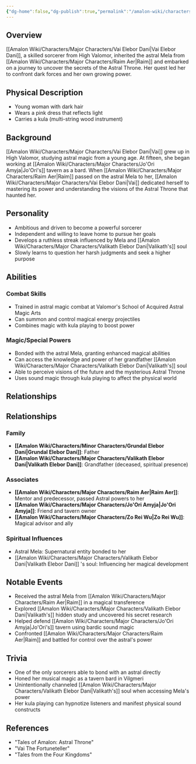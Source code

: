 ```yaml
---
{"dg-home":false,"dg-publish":true,"permalink":"/amalon-wiki/characters/major-characters/vai-elebor-dani/","dgPassFrontmatter":true,"noteIcon":""}
---
```


## Overview
[[Amalon Wiki/Characters/Major Characters/Vai Elebor Dani\|Vai Elebor Dani]], a skilled sorcerer from High Valomor, inherited the astral Mela from [[Amalon Wiki/Characters/Major Characters/Raim Aer\|Raim]] and embarked on a journey to uncover the secrets of the Astral Throne. Her quest led her to confront dark forces and her own growing power.
## Physical Description
- Young woman with dark hair
- Wears a pink dress that reflects light 
- Carries a kula (multi-string wood instrument)
## Background
[[Amalon Wiki/Characters/Major Characters/Vai Elebor Dani\|Vai]] grew up in High Valomor, studying astral magic from a young age. At fifteen, she began working at [[Amalon Wiki/Characters/Major Characters/Jo'Ori Amyja\|Jo'Ori's]] tavern as a bard. When [[Amalon Wiki/Characters/Major Characters/Raim Aer\|Raim]] passed on the astral Mela to her, [[Amalon Wiki/Characters/Major Characters/Vai Elebor Dani\|Vai]] dedicated herself to mastering its power and understanding the visions of the Astral Throne that haunted her.
## Personality 
- Ambitious and driven to become a powerful sorcerer
- Independent and willing to leave home to pursue her goals
- Develops a ruthless streak influenced by Mela and [[Amalon Wiki/Characters/Major Characters/Valikath Elebor Dani\|Valikath's]] soul
- Slowly learns to question her harsh judgments and seek a higher purpose
## Abilities
### Combat Skills
- Trained in astral magic combat at Valomor's School of Acquired Astral Magic Arts
- Can summon and control magical energy projectiles
- Combines magic with kula playing to boost power
### Magic/Special Powers
- Bonded with the astral Mela, granting enhanced magical abilities
- Can access the knowledge and power of her grandfather [[Amalon Wiki/Characters/Major Characters/Valikath Elebor Dani\|Valikath's]] soul 
- Able to perceive visions of the future and the mysterious Astral Throne
- Uses sound magic through kula playing to affect the physical world
## Relationships
## Relationships
### Family
- **[[Amalon Wiki/Characters/Minor Characters/Grundal Elebor Dani\|Grundal Elebor Dani]]**: Father
- **[[Amalon Wiki/Characters/Major Characters/Valikath Elebor Dani\|Valikath Elebor Dani]]**: Grandfather (deceased, spiritual presence)

### Associates
- **[[Amalon Wiki/Characters/Major Characters/Raim Aer\|Raim Aer]]**: Mentor and predecessor, passed Astral powers to her
- **[[Amalon Wiki/Characters/Major Characters/Jo'Ori Amyja\|Jo'Ori Amyja]]**: Friend and tavern owner
- **[[Amalon Wiki/Characters/Major Characters/Zo Rei Wu\|Zo Rei Wu]]**: Magical advisor and ally

### Spiritual Influences
- Astral Mela: Supernatural entity bonded to her
- [[Amalon Wiki/Characters/Major Characters/Valikath Elebor Dani\|Valikath Elebor Dani]] 's soul: Influencing her magical development
## Notable Events
- Received the astral Mela from [[Amalon Wiki/Characters/Major Characters/Raim Aer\|Raim]] in a magical transference 
- Explored [[Amalon Wiki/Characters/Major Characters/Valikath Elebor Dani\|Valikath's]] hidden study and uncovered his secret research
- Helped defend [[Amalon Wiki/Characters/Major Characters/Jo'Ori Amyja\|Jo'Ori's]] tavern using bardic sound magic
- Confronted [[Amalon Wiki/Characters/Major Characters/Raim Aer\|Raim]] and battled for control over the astral's power
## Trivia
- One of the only sorcerers able to bond with an astral directly
- Honed her musical magic as a tavern bard in Vilgmeri  
- Unintentionally channeled [[Amalon Wiki/Characters/Major Characters/Valikath Elebor Dani\|Valikath's]] soul when accessing Mela's power
- Her kula playing can hypnotize listeners and manifest physical sound constructs
## References
- "Tales of Amalon: Astral Throne"
- "Vai The Fortuneteller"  
- "Tales from the Four Kingdoms"